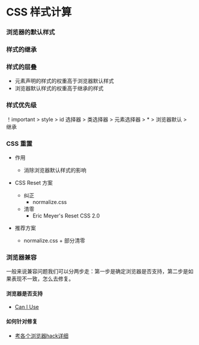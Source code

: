 # CSS 样式计算

### 浏览器的默认样式

### 样式的继承

### 样式的层叠
- 元素声明的样式的权重高于浏览器默认样式
- 浏览器默认样式的权重高于继承的样式

### 样式优先级

！important > style > id 选择器 > 类选择器 > 元素选择器 > *  > 浏览器默认 > 继承

###  CSS 重置

- 作用
  - 消除浏览器默认样式的影响

- CSS Reset 方案
  - 纠正
    - normalize.css
  - 清零
    - Eric Meyer's Reset CSS 2.0

- 推荐方案
  - normalize.css + 部分清零

### 浏览器兼容

一般来说兼容问题我们可以分两步走：第一步是确定浏览器是否支持，第二步是如果表现不一致，怎么去修复。

#### 浏览器是否支持

- [Can I Use](http://caniuse.com/#index)

#### 如何针对修复

- [考各个浏览器hack详细](http://browserhacks.com/)
